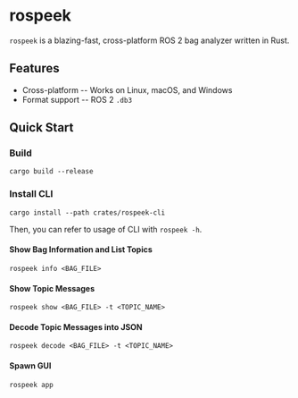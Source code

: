 # rospeek

`rospeek` is a blazing-fast, cross-platform ROS 2 bag analyzer written in Rust.

## Features

- Cross-platform -- Works on Linux, macOS, and Windows
- Format support -- ROS 2 `.db3`

## Quick Start

### Build

```shell
cargo build --release
```

### Install CLI

```shell
cargo install --path crates/rospeek-cli
```

Then, you can refer to usage of CLI with `rospeek -h`.

#### Show Bag Information and List Topics

```shell
rospeek info <BAG_FILE>
```

#### Show Topic Messages

```shell
rospeek show <BAG_FILE> -t <TOPIC_NAME>
```

#### Decode Topic Messages into JSON

```shell
rospeek decode <BAG_FILE> -t <TOPIC_NAME>
```

#### Spawn GUI

```shell
rospeek app
```
